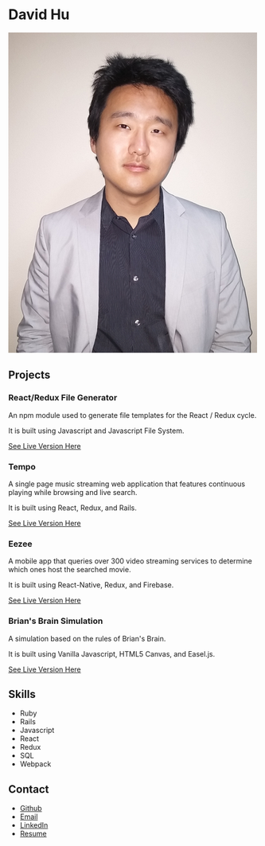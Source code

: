 # David Hu

![My Picture](./images/me.jpg)

## Projects

### React/Redux File Generator

An npm module used to generate file templates for the React / Redux cycle.

It is built using Javascript and Javascript File System.

[See Live Version Here](https://www.npmjs.com/package/redux-file-gen)

### Tempo

A single page music streaming web application that features continuous playing while browsing and live search.

It is built using React, Redux, and Rails.

[See Live Version Here](http://www.tempostream.com)

### Eezee

A mobile app that queries over 300 video streaming services to determine which ones host the searched movie.

It is built using React-Native, Redux, and Firebase.

[See Live Version Here](https://play.google.com/store/apps/details?id=com.eezee)

### Brian's Brain Simulation

A simulation based on the rules of Brian's Brain.

It is built using Vanilla Javascript, HTML5 Canvas, and Easel.js.

[See Live Version Here](http://www.davidhu.io/brians_brain)

## Skills
- Ruby
- Rails
- Javascript
- React
- Redux
- SQL
- Webpack

## Contact
- [Github](https://www.github.com/davidhu2000)
- [Email](mailto:davidhu314@gmail.com)
- [LinkedIn](https://www.linkedin.com/in/davidhu2000)
- [Resume](images/resume.pdf)
